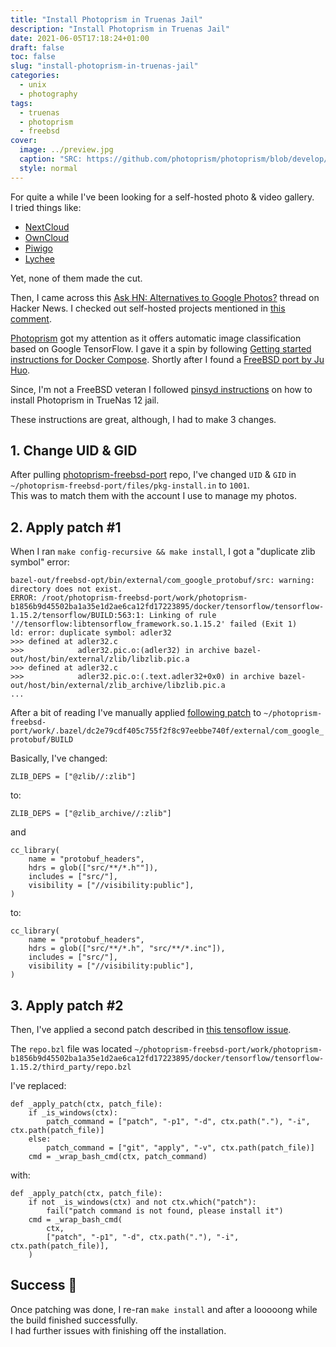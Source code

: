 ```yaml
---
title: "Install Photoprism in Truenas Jail"
description: "Install Photoprism in Truenas Jail"
date: 2021-06-05T17:18:24+01:00
draft: false
toc: false
slug: "install-photoprism-in-truenas-jail"
categories:
  - unix
  - photography
tags:
  - truenas
  - photoprism
  - freebsd
cover:
  image: ../preview.jpg
  caption: "SRC: https://github.com/photoprism/photoprism/blob/develop/assets/static/img/preview.jpg"
  style: normal
---
```


For quite a while I've been looking for a self-hosted photo & video gallery.  
I tried things like:

* [NextCloud](https://nextcloud.com)
* [OwnCloud](https://owncloud.com)
* [Piwigo](https://piwigo.org)
* [Lychee](https://lychee.electerious.com)

Yet, none of them made the cut.

Then, I came across this [Ask HN: Alternatives to Google Photos?](https://news.ycombinator.com/item?id=27338008) thread on Hacker News.
I checked out self-hosted projects mentioned in [this comment](https://news.ycombinator.com/item?id=27339572).

[Photoprism](https://photoprism.app) got my attention as it offers automatic image classification based on Google TensorFlow.
I gave it a spin by following [Getting started instructions for Docker Compose](https://docs.photoprism.org/getting-started/docker-compose/). 
Shortly after I found a [FreeBSD port by Ju Huo](https://github.com/huo-ju/photoprism-freebsd-port).

Since, I'm not a FreeBSD veteran I followed [pinsyd instructions](https://www.truenas.com/community/threads/how-to-install-photoprism-in-jail.88862/post-642024) on how to install Photoprism in TrueNas 12 jail.

These instructions are great, although, I had to make 3 changes.

## 1. Change UID & GID

After pulling [photoprism-freebsd-port](https://github.com/huo-ju/photoprism-freebsd-port) repo,
I've changed `UID` & `GID` in `~/photoprism-freebsd-port/files/pkg-install.in` to `1001`.  
This was to match them with the account I use to manage my photos.

## 2. Apply patch #1

When I ran `make config-recursive && make install`, I got a "duplicate zlib symbol" error:

```log
bazel-out/freebsd-opt/bin/external/com_google_protobuf/src: warning: directory does not exist.
ERROR: /root/photoprism-freebsd-port/work/photoprism-b1856b9d45502ba1a35e1d2ae6ca12fd17223895/docker/tensorflow/tensorflow-1.15.2/tensorflow/BUILD:563:1: Linking of rule '//tensorflow:libtensorflow_framework.so.1.15.2' failed (Exit 1)
ld: error: duplicate symbol: adler32
>>> defined at adler32.c
>>>            adler32.pic.o:(adler32) in archive bazel-out/host/bin/external/zlib/libzlib.pic.a
>>> defined at adler32.c
>>>            adler32.pic.o:(.text.adler32+0x0) in archive bazel-out/host/bin/external/zlib_archive/libzlib.pic.a
...
```

After a bit of reading I've manually applied [following patch](https://github.com/tensorflow/tensorflow/commit/508f76b1d9925304cedd56d51480ec380636cb82#diff-bc2b58339883ae848d484471d86dc99189a40a83ae65ce675a5e636c6b876d4a)
to `~/photoprism-freebsd-port/work/.bazel/dc2e79cdf405c755f2f8c97eebbe740f/external/com_google_protobuf/BUILD`

Basically, I've changed:

```make
ZLIB_DEPS = ["@zlib//:zlib"]
```

to:

```make
ZLIB_DEPS = ["@zlib_archive//:zlib"]
```

and

```make
cc_library(
    name = "protobuf_headers",
    hdrs = glob(["src/**/*.h""]),
    includes = ["src/"],
    visibility = ["//visibility:public"],
)
```

to:

```make
cc_library(
    name = "protobuf_headers",
    hdrs = glob(["src/**/*.h", "src/**/*.inc"]),
    includes = ["src/"],
    visibility = ["//visibility:public"],
)
```

## 3. Apply patch #2

Then, I've applied a second patch described in [this tensoflow issue](https://github.com/tensorflow/tensorflow/issues/31196#issue-475147706).

The `repo.bzl` file was located `~/photoprism-freebsd-port/work/photoprism-b1856b9d45502ba1a35e1d2ae6ca12fd17223895/docker/tensorflow/tensorflow-1.15.2/third_party/repo.bzl`

I've replaced:

```make
def _apply_patch(ctx, patch_file):
    if _is_windows(ctx):
        patch_command = ["patch", "-p1", "-d", ctx.path("."), "-i", ctx.path(patch_file)]
    else:
        patch_command = ["git", "apply", "-v", ctx.path(patch_file)]
    cmd = _wrap_bash_cmd(ctx, patch_command)
```

with:

```make
def _apply_patch(ctx, patch_file):
    if not _is_windows(ctx) and not ctx.which("patch"):
        fail("patch command is not found, please install it")
    cmd = _wrap_bash_cmd(
        ctx,
        ["patch", "-p1", "-d", ctx.path("."), "-i", ctx.path(patch_file)],
    )
```

## Success 🎉

Once patching was done, I re-ran `make install` and after a looooong while the build finished successfully.  
I had further issues with finishing off the installation.

